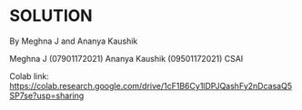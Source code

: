 # SOLUTION
By Meghna J and Ananya Kaushik

Meghna J (07901172021)
Ananya Kaushik (09501172021) CSAI

Colab link: https://colab.research.google.com/drive/1cF1B6Cy1lDPJQashFy2nDcasaQ5SP7se?usp=sharing
